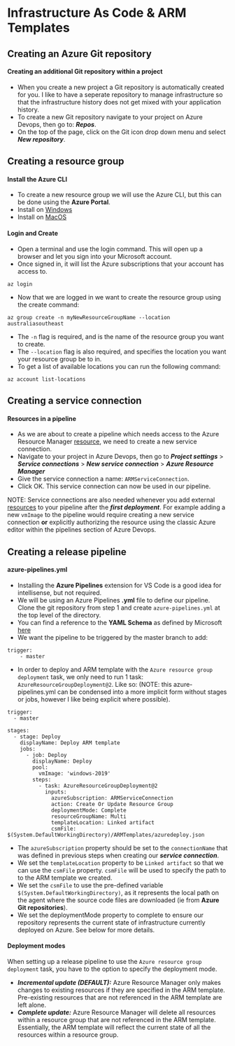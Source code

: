 # **Infrastructure As Code & ARM Templates**
## Creating an Azure Git repository
#### Creating an additional Git repository within a project
- When you create a new project a Git repository is automatically created for you. I like to have a seperate repository to manage infrastructure so that the infrastructure history does not get mixed with your application history.
- To create a new Git repository navigate to your project on Azure Devops, then go to: ***Repos***.
- On the top of the page, click on the Git icon drop down menu and select ***New repository***.  


## Creating a resource group
#### Install the Azure CLI
- To create a new resource group we will use the Azure CLI, but this can be done using the **Azure Portal**. 
- Install on [Windows](https://docs.microsoft.com/en-us/cli/azure/install-azure-cli-windows?view=azure-cli-latest)
- Install on [MacOS](https://docs.microsoft.com/en-us/cli/azure/install-azure-cli-macos?view=azure-cli-latest)  
#### Login and Create
- Open a terminal and use the login command. This will open up a browser and let you sign into your Microsoft account.
- Once signed in, it will list the Azure subscriptions that your account has access to.
~~~~
az login
~~~~
- Now that we are logged in we want to create the resource group using the create command:
~~~~
az group create -n myNewResourceGroupName --location australiasoutheast
~~~~
- The ```-n``` flag is required, and is the name of the resource group you want to create.
- The ```--location``` flag is also required, and specifies the location you want your resource group be to in.
- To get a list of available locations you can run the following command:
~~~~
az account list-locations
~~~~


## Creating a service connection
#### Resources in a pipeline
- As we are about to create a pipeline which needs access to the Azure Resource Manager [resource](https://docs.microsoft.com/en-us/azure/devops/pipelines/process/resources?view=azure-devops), we need to create a new service connection.
- Navigate to your project in Azure Devops, then go to ***Project settings*** > ***Service connections*** > ***New service connection*** > ***Azure Resource Manager***
- Give the service connection a name: ```ARMServiceConnection```.
- Click OK. This service connection can now be used in our pipeline.  

NOTE: Service connections are also needed whenever you add external [resources](https://docs.microsoft.com/en-us/azure/devops/pipelines/process/resources?view=azure-devops) to your pipeline after the ***first deployment***. For example adding a new ```vmImage``` to the pipeline would require creating a new service connection **or** explicitly authorizing the resource using the classic Azure editor within the pipelines section of Azure Devops.


## Creating a release pipeline
#### azure-pipelines.yml
- Installing the **Azure Pipelines** extension for VS Code is a good idea for intellisense, but not required.
- We will be using an Azure Pipelines **.yml** file to define our pipeline. Clone the git repository from step 1 and create ```azure-pipelines.yml``` at the top level of the directory.
- You can find a reference to the **YAML Schema** as defined by Microsoft [here](https://docs.microsoft.com/en-us/azure/devops/pipelines/yaml-schema?view=azure-devops&tabs=schema)
- We want the pipeline to be triggered by the master branch to add:
~~~~
trigger:
    - master
~~~~
- In order to deploy and ARM template with the ```Azure resource group deployment``` task, we only need to run 1 task: ```AzureResourceGroupDeployment@2```. Like so: (NOTE: this azure-pipelines.yml can be condensed into a more implicit form without stages or jobs, however I like being explicit where possible).

~~~~
trigger:
  - master

stages:
  - stage: Deploy
    displayName: Deploy ARM template
    jobs:
      - job: Deploy
        displayName: Deploy
        pool:
          vmImage: 'windows-2019'
        steps:
          - task: AzureResourceGroupDeployment@2
            inputs:
              azureSubscription: ARMServiceConnection
              action: Create Or Update Resource Group
              deploymentMode: Complete
              resourceGroupName: Multi
              templateLocation: Linked artifact    
              csmFile: $(System.DefaultWorkingDirectory)/ARMTemplates/azuredeploy.json
~~~~
- The ```azureSubscription``` property should be set to the ```connectionName``` that was defined in previous steps when creating our ***service connection***.
- We set the ```templateLocation``` property to be ```Linked artifact``` so that we can use the ```csmFile``` property. ```csmFile``` will be used to specify the path to to the ARM template we created. 
- We set the ```csmFile``` to use the pre-defined variable ```$(System.DefaultWorkingDirectory)```, as it represents the local path on the agent where the source code files are downloaded (ie from **Azure Git repositories**).
- We set the deploymentMode property to complete to ensure our repository represents the current state of infrastructure currently deployed on Azure. See below for more details.
#### Deployment modes
When setting up a release pipeline to use the ```Azure resource group deployment``` task, you have to the option to specify the deployment mode.
- ***Incremental update (DEFAULT):*** Azure Resource Manager only makes changes to existing resources if they are specified in the ARM template. Pre-existing resources that are not referenced in the ARM template are left alone.  
- ***Complete update:*** Azure Resource Manager will delete all resources within a resource group that are not referenced in the ARM template. Essentially, the ARM template will reflect the current state of all the resources within a resource group.